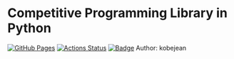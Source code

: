# Competitive Programming Library in Python
[![GitHub Pages](https://img.shields.io/static/v1?label=GitHub+Pages&message=+&color=brightgreen&logo=github)](https://kobejean.github.io/cp-library/)
[![Actions Status](https://github.com/kobejean/cp-library/workflows/verify/badge.svg)](https://github.com/kobejean/cp-library/actions) 
[![Badge](https://cp-logo.vercel.app/atcoder/kobejean)](https://atcoder.jp/users/kobejean) Author: kobejean 

